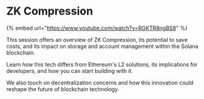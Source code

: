 # ZK Compression

{% embed url="https://www.youtube.com/watch?v=RGKTR8ngBS8" %}



This session offers an overview of ZK Compression, its potential to save costs, and its impact on storage and account management within the Solana blockchain.

Learn how this tech differs from Ethereum's L2 solutions, its implications for developers, and how you can start building with it.

We also touch on decentralization concerns and how this innovation could reshape the future of blockchain technology.
